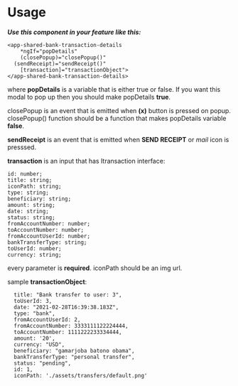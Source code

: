 # Usage

**_Use this component in your feature like this:_**

```
<app-shared-bank-transaction-details
	*ngIf="popDetails"
	(closePopup)="closePopup()"
  (sendReceipt)="sendReceipt()"
	[transaction]="transactionObject">
</app-shared-bank-transaction-details>
```

where **popDetails** is a variable that is either true or false. If you want this modal to pop up then you should make popDetails **true**.

closePopup is an event that is emitted when **(x)** button is pressed on popup. closePopup() function should be a function that makes popDetails variable **false**.

**sendReceipt** is an event that is emitted when **SEND RECEIPT** or _mail_ icon is presssed.

**transaction** is an input that has Itransaction interface:

```
id: number;
title: string;
iconPath: string;
type: string;
beneficiary: string;
amount: string;
date: string;
status: string;
fromAccountNumber: number;
toAccountNumber: number;
fromAccountUserId: number;
bankTransferType: string;
toUserId: number;
currency: string;
```

every parameter is **required**. iconPath should be an img url.

sample **transactionObject**:

```
  title: "Bank transfer to user: 3",
  toUserId: 3,
  date: "2021-02-28T16:39:38.183Z",
  type: "bank",
  fromAccountUserId: 2,
  fromAccountNumber: 3333111122224444,
  toAccountNumber: 1111222233334444,
  amount: '20',
  currency: "USD",
  beneficiary: "gamarjoba batono obama",
  bankTransferType: "personal transfer",
  status: "pending",
  id: 1,
  iconPath: './assets/transfers/default.png'
```
